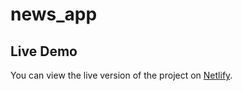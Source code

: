 # news_app
## Live Demo
You can view the live version of the project on [Netlify](https://news-app-toi.netlify.app/).
